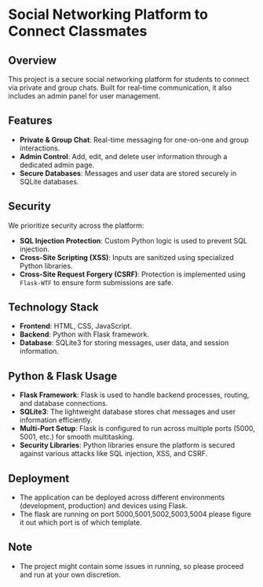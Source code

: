 # Social Networking Platform to Connect Classmates

## Overview
This project is a secure social networking platform for students to connect via private and group chats. Built for real-time communication, it also includes an admin panel for user management.

## Features
- **Private & Group Chat**: Real-time messaging for one-on-one and group interactions.
- **Admin Control**: Add, edit, and delete user information through a dedicated admin page.
- **Secure Databases**: Messages and user data are stored securely in SQLite databases.

## Security
We prioritize security across the platform:
- **SQL Injection Protection**: Custom Python logic is used to prevent SQL injection.
- **Cross-Site Scripting (XSS)**: Inputs are sanitized using specialized Python libraries.
- **Cross-Site Request Forgery (CSRF)**: Protection is implemented using `Flask-WTF` to ensure form submissions are safe.

## Technology Stack
- **Frontend**: HTML, CSS, JavaScript.
- **Backend**: Python with Flask framework.
- **Database**: SQLite3 for storing messages, user data, and session information.

## Python & Flask Usage
- **Flask Framework**: Flask is used to handle backend processes, routing, and database connections.
- **SQLite3**: The lightweight database stores chat messages and user information efficiently.
- **Multi-Port Setup**: Flask is configured to run across multiple ports (5000, 5001, etc.) for smooth multitasking.
- **Security Libraries**: Python libraries ensure the platform is secured against various attacks like SQL injection, XSS, and CSRF.

## Deployment
- The application can be deployed across different environments (development, production) and devices using Flask.
- The flask are running on port 5000,5001,5002,5003,5004 please figure it out which port is of which template.

## Note
- The project might contain some issues in running, so please proceed and run at your own discretion.
